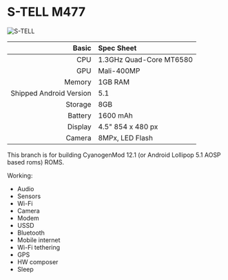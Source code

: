 S-TELL M477
==============
![S-TELL](http://s-tell.ua/2139-thickbox_default/s-tell-m477-black.jpg "S-TELL M477 Black")

Basic   | Spec Sheet
-------:|:-------------------------
CPU     | 1.3GHz Quad-Core MT6580
GPU     | Mali-400MP
Memory  | 1GB RAM
Shipped Android Version | 5.1
Storage | 8GB
Battery | 1600 mAh
Display | 4.5" 854 x 480 px
Camera  | 8MPx, LED Flash

This branch is for building CyanogenMod 12.1 (or Android Lollipop 5.1 AOSP based roms) ROMS.

Working:
-    Audio
-    Sensors
-    Wi-Fi
-    Camera
-    Modem
-    USSD
-    Bluetooth
-    Mobile internet
-    Wi-Fi tethering
-    GPS
-    HW composer
-    Sleep
